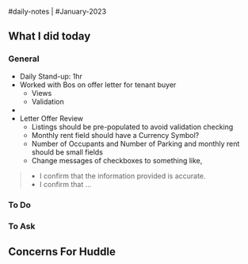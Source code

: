 #daily-notes | #January-2023

## What I did today


### General

- Daily Stand-up: 1hr
- Worked with Bos on offer letter for tenant buyer
	- Views
	- Validation
- 
- Letter Offer Review
	- Listings should be pre-populated to avoid validation checking
	- Monthly rent field should have a Currency Symbol?
	- Number of Occupants and Number of Parking and monthly rent should be small fields
	- Change messages of checkboxes to something like, 
> - I confirm that the information provided is accurate.
> - I confirm that …

### To Do


### To Ask


## Concerns For Huddle

